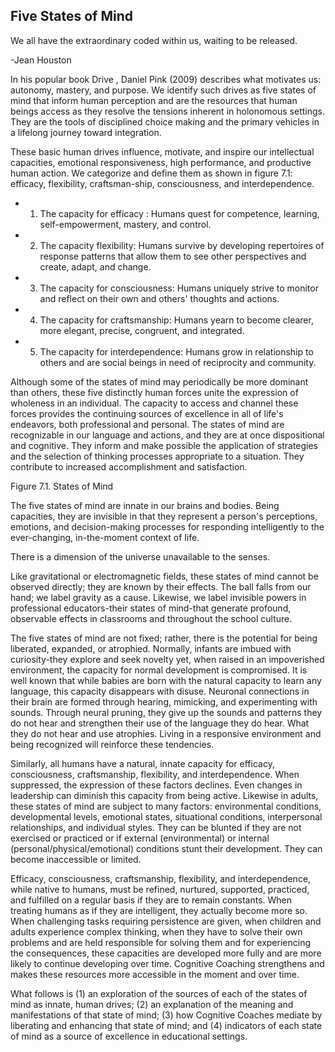 ## Five States of Mind

We all have the extraordinary coded within us, waiting to be released.

-Jean Houston

In his popular book Drive , Daniel Pink (2009) describes what motivates us: autonomy, mastery, and purpose. We identify such drives as five states of mind that inform human perception and are the resources that human beings access as they resolve the tensions inherent in holonomous settings. They are the tools of disciplined choice making and the primary vehicles in a lifelong journey toward integration.

These basic human drives influence, motivate, and inspire our intellectual capacities, emotional responsiveness, high performance, and productive human action. We categorize and define them as shown in figure 7.1: efficacy, flexibility, craftsman-ship, consciousness, and interdependence.

- 1.  The capacity for efficacy : Humans quest for competence, learning, self-empowerment, mastery, and control.
- 2.  The capacity flexibility: Humans survive by developing repertoires of response patterns that allow them to see other perspectives and create, adapt, and change.

- 3.  The capacity for consciousness: Humans uniquely strive to monitor and reflect on their own and others' thoughts and actions.
- 4.  The capacity for craftsmanship: Humans yearn to become clearer, more elegant, precise, congruent, and integrated.
- 5.  The capacity for interdependence: Humans grow in relationship to others and are social beings in need of reciprocity and community.

Although some of the states of mind may periodically be more dominant than others, these five distinctly human forces unite the expression of wholeness in an individual. The capacity to access and channel these forces provides the continuing sources of excellence in all of life's endeavors, both professional and personal. The states of mind are recognizable in our language and actions, and they are at once dispositional and cognitive. They inform and make possible the application of strategies and the selection of thinking processes appropriate to a situation. They contribute to increased accomplishment and satisfaction.

Figure 7.1. States of Mind

<!-- image -->

The five states of mind are innate in our brains and bodies. Being capacities, they are invisible in that they represent a person's perceptions, emotions, and decision-making processes for responding intelligently to the ever-changing, in-the-moment context of life.

There is a dimension of the universe unavailable to the senses.

Like gravitational or electromagnetic fields, these states of mind cannot be observed directly; they are known by their effects. The ball falls from our hand; we label gravity as a cause. Likewise, we label invisible powers in professional educators-their states of mind-that generate profound, observable effects in classrooms and throughout the school culture.

The five states of mind are not fixed; rather, there is the potential for being liberated, expanded, or atrophied. Normally, infants are imbued with curiosity-they explore and seek novelty yet, when raised in an impoverished environment, the capacity for normal development is compromised. It is well known that while babies are born with the natural capacity to learn any language, this capacity disappears with disuse. Neuronal connections in their brain are formed through hearing, mimicking, and experimenting with sounds. Through neural pruning, they give up the sounds and patterns they do not hear and strengthen their use of the language they do hear. What they do not hear and use atrophies. Living in a responsive environment and being recognized will reinforce these tendencies.

Similarly, all humans have a natural, innate capacity for efficacy, consciousness, craftsmanship, flexibility, and interdependence. When suppressed, the expression of these factors declines. Even changes in leadership can diminish this capacity from being active. Likewise in adults, these states of mind are subject to many factors: environmental conditions, developmental levels, emotional states, situational conditions, interpersonal relationships, and individual styles. They can be blunted if they are not exercised or practiced or if external (environmental) or internal (personal/physical/emotional) conditions stunt their development. They can become inaccessible or limited.

Efficacy, consciousness, craftsmanship, flexibility, and interdependence, while native to humans, must be refined, nurtured, supported, practiced, and fulfilled on a regular basis if they are to remain constants. When treating humans as if they are intelligent, they actually become more so. When challenging tasks requiring persistence are given, when children and adults experience complex thinking, when they have to solve their own problems and are held responsible for solving them and for experiencing the consequences, these capacities are developed more fully and are more likely to continue developing over time. Cognitive Coaching strengthens and makes these resources more accessible in the moment and over time.

What follows is (1) an exploration of the sources of each of the states of mind as innate, human drives; (2) an explanation of the meaning and manifestations of that state of mind; (3) how Cognitive Coaches mediate by liberating and enhancing that state of mind; and (4) indicators of each state of mind as a source of excellence in educational settings.